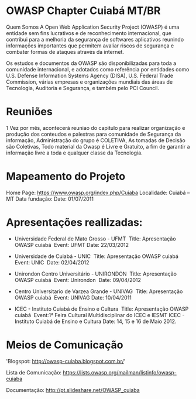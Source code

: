 OWASP Chapter Cuiabá MT/BR 
============
Quem Somos 
A Open Web Application Security Project (OWASP) é uma entidade sem fins lucrativos e de reconhecimento internacional, que contribui para a melhoria da segurança de softwares aplicativos reunindo informações importantes que permitem avaliar riscos de segurança e combater formas de ataques através da internet.

Os estudos e documentos da OWASP são disponibilizadas para toda a comunidade internacional, e adotados como referência por entidades como U.S. Defense Information Systems Agency (DISA), U.S. Federal Trade Commission, várias empresas e organizações mundiais das áreas de Tecnologia, Auditoria e Segurança, e também pelo PCI Council.

Reuniões
============
1 Vez por mês, acontecerá reuniao do capitulo para realizar organização e produção dos conteudos e palestras para comunidade de Segurança da informação, Administração do grupo é COLETIVA, As tomadas de Decisão são Coletivas, Todo material da Owasp é Livre e Gratuito, a fim de garantir a informação livre a toda e qualquer classe da Tecnologia.

Mapeamento do Projeto
============
Home Page: https://www.owasp.org/index.php/Cuiaba 
Localidade: Cuiabá – MT 
Data fundação: Date: 01/07/2011 

Apresentações reallizadas: 
============
* Universidade Federal de Mato Grosso - UFMT 
Title: Apresentação OWASP cuiabá 
Event: UFMT
Date: 22/03/2012

* Universidade de Cuiabá - UNIC 
Title: Apresentação OWASP cuiabá 
Event: UNIC 
Date: 02/04/2012

* Unirondon Centro Universitário - UNIRONDON 
Title: Apresentação OWASP cuiabá 
Event: Unirondon 
Date: 09/04/2012

* Centro Universitario de Varzea Grande - UNIVAG 
Title: Apresentação OWASP cuiabá 
Event: UNIVAG
Date: 10/04/2011

* ICEC - Instituto Cuiabá de Ensino e Cultura 
Title: Apresentação OWASP cuiabá 
Event:1ª Feira Cultural Multidisciplinar do ICEC e IESMT ICEC - Instituto Cuiabá de Ensino e Cultura
Date: 14, 15 e 16 de Maio 2012.

Meios de Comunicação
============
'Blogspot: 
http://owasp-cuiaba.blogspot.com.br/'

Lista de Comunicação: 
https://lists.owasp.org/mailman/listinfo/owasp-cuiaba 

Documentação: 
http://pt.slideshare.net/OWASP_cuiaba

